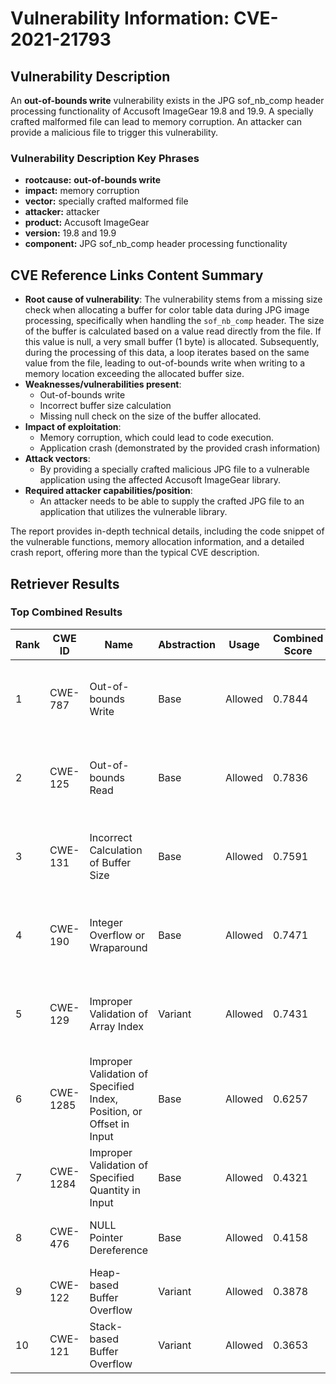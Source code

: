 # Vulnerability Information: CVE-2021-21793

## Vulnerability Description
An **out-of-bounds write** vulnerability exists in the JPG sof_nb_comp header processing functionality of Accusoft ImageGear 19.8 and 19.9. A specially crafted malformed file can lead to memory corruption. An attacker can provide a malicious file to trigger this vulnerability.

### Vulnerability Description Key Phrases
- **rootcause:** **out-of-bounds write**
- **impact:** memory corruption
- **vector:** specially crafted malformed file
- **attacker:** attacker
- **product:** Accusoft ImageGear
- **version:** 19.8 and 19.9
- **component:** JPG sof_nb_comp header processing functionality

## CVE Reference Links Content Summary
- **Root cause of vulnerability**: The vulnerability stems from a missing size check when allocating a buffer for color table data during JPG image processing, specifically when handling the `sof_nb_comp` header. The size of the buffer is calculated based on a value read directly from the file. If this value is null, a very small buffer (1 byte) is allocated. Subsequently, during the processing of this data, a loop iterates based on the same value from the file, leading to out-of-bounds write when writing to a memory location exceeding the allocated buffer size.
- **Weaknesses/vulnerabilities present**:
    - Out-of-bounds write
    - Incorrect buffer size calculation
    - Missing null check on the size of the buffer allocated.
- **Impact of exploitation**:
    - Memory corruption, which could lead to code execution.
    - Application crash (demonstrated by the provided crash information)
- **Attack vectors**:
    - By providing a specially crafted malicious JPG file to a vulnerable application using the affected Accusoft ImageGear library.
- **Required attacker capabilities/position**:
    - An attacker needs to be able to supply the crafted JPG file to an application that utilizes the vulnerable library.

The report provides in-depth technical details, including the code snippet of the vulnerable functions, memory allocation information, and a detailed crash report, offering more than the typical CVE description.

## Retriever Results

### Top Combined Results

| Rank | CWE ID | Name | Abstraction | Usage | Combined Score | Retrievers | Individual Scores |
|------|--------|------|-------------|-------|---------------|------------|-------------------|
| 1 | CWE-787 | Out-of-bounds Write | Base | Allowed | 0.7844 | dense, sparse, graph | dense: 0.524, sparse: 0.288, graph: 1.000 |
| 2 | CWE-125 | Out-of-bounds Read | Base | Allowed | 0.7836 | dense, sparse, graph | dense: 0.532, sparse: 0.279, graph: 1.000 |
| 3 | CWE-131 | Incorrect Calculation of Buffer Size | Base | Allowed | 0.7591 | dense, sparse, graph | dense: 0.531, sparse: 0.302, graph: 0.897 |
| 4 | CWE-190 | Integer Overflow or Wraparound | Base | Allowed | 0.7471 | dense, sparse, graph | dense: 0.527, sparse: 0.286, graph: 0.894 |
| 5 | CWE-129 | Improper Validation of Array Index | Variant | Allowed | 0.7431 | dense, sparse, graph | dense: 0.588, sparse: 0.317, graph: 0.921 |
| 6 | CWE-1285 | Improper Validation of Specified Index, Position, or Offset in Input | Base | Allowed | 0.6257 | dense, sparse, graph | dense: 0.534, sparse: 0.245, graph: 0.610 |
| 7 | CWE-1284 | Improper Validation of Specified Quantity in Input | Base | Allowed | 0.4321 | sparse, graph | sparse: 0.262, graph: 0.789 |
| 8 | CWE-476 | NULL Pointer Dereference | Base | Allowed | 0.4158 | sparse, graph | sparse: 0.234, graph: 0.789 |
| 9 | CWE-122 | Heap-based Buffer Overflow | Variant | Allowed | 0.3878 | dense, sparse | dense: 0.523, sparse: 0.277 |
| 10 | CWE-121 | Stack-based Buffer Overflow | Variant | Allowed | 0.3653 | dense, sparse | dense: 0.519, sparse: 0.238 |

